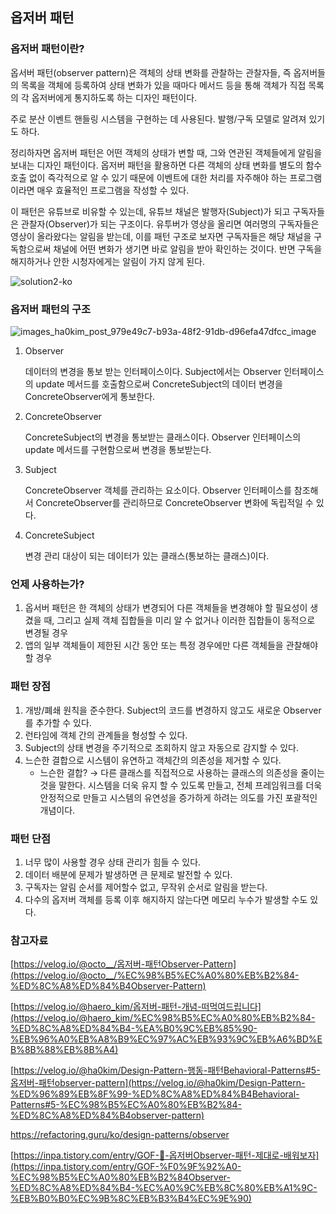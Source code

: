 ## 옵저버 패턴

### 옵저버 패턴이란?

옵서버 패턴(observer pattern)은 객체의 상태 변화를 관찰하는 관찰자들, 즉 옵저버들의 목록을 객체에 등록하여 상태 변화가 있을 때마다 메서드 등을 통해 객체가 직접 목록의 각 옵저버에게 통지하도록 하는 디자인 패턴이다.

주로 분산 이벤트 핸들링 시스템을 구현하는 데 사용된다. 발행/구독 모델로 알려져 있기도 하다.

정리하자면 옵저버 패턴은 어떤 객체의 상태가 변할 때, 그와 연관된 객체들에게 알림을 보내는 디자인 패턴이다. 옵저버 패턴을 활용하면 다른 객체의 상태 변화를 별도의 함수 호출 없이 즉각적으로 알 수 있기 때문에 이벤트에 대한 처리를 자주해야 하는 프로그램이라면 매우 효율적인 프로그램을 작성할 수 있다. 

이 패턴은 유튜브로 비유할 수 있는데, 유튜브 채널은 발행자(Subject)가 되고 구독자들은 관찰자(Observer)가 되는 구조이다. 유투버가 영상을 올리면 여러명의 구독자들은 영상이 올라왔다는 알림을 받는데, 이를 패턴 구조로 보자면 구독자들은 해당 채널을 구독함으로써 채널에 어떤 변화가 생기면 바로 알림을 받아 확인하는 것이다. 반면 구독을 해지하거나 안한 시청자에게는 알림이 가지 않게 된다. 

![solution2-ko](https://github.com/isprogrammingfun/TIL/assets/78543382/71c63dd6-2af7-411a-bb82-1af088396b4b)


### 옵저버 패턴의 구조

![images_ha0kim_post_979e49c7-b93a-48f2-91db-d96efa47dfcc_image](https://github.com/isprogrammingfun/TIL/assets/78543382/ab4680c0-e32f-4cee-b864-b9238a3f30c3)

1. Observer 
    
    데이터의 변경을 통보 받는 인터페이스이다. Subject에서는 Observer 인터페이스의 update 메서드를 호출함으로써 ConcreteSubject의 데이터 변경을 ConcreteObserver에게 통보한다. 
    
2. ConcreteObserver
    
    ConcreteSubject의 변경을 통보받는 클래스이다. Observer 인터페이스의 update 메서드를 구현함으로써 변경을 통보받는다. 
    
3. Subject
    
    ConcreteObserver 객체를 관리하는 요소이다. Observer 인터페이스를 참조해서 ConcreteObserver를 관리하므로 ConcreteObserver 변화에 독립적일 수 있다.
    
4. ConcreteSubject
    
    변경 관리 대상이 되는 데이터가 있는 클래스(통보하는 클래스)이다. 
    

### 언제 사용하는가?

1. 옵서버 패턴은 한 객체의 상태가 변경되어 다른 객체들을 변경해야 할 필요성이 생겼을 때, 그리고 실제 객체 집합들을 미리 알 수 없거나 이러한 집합들이 동적으로 변경될 경우
2. 앱의 일부 객체들이 제한된 시간 동안 또는 특정 경우에만 다른 객체들을 관찰해야 할 경우

### 패턴 장점

1. 개방/폐쇄 원칙을 준수한다. Subject의 코드를 변경하지 않고도 새로운 Observer를 추가할 수 있다. 
2. 런타임에 객체 간의 관계들을 형성할 수 있다.
3. Subject의 상태 변경을 주기적으로 조회하지 않고 자동으로 감지할 수 있다.
4. 느슨한 결합으로 시스템이 유연하고 객체간의 의존성을 제거할 수 있다.
    - 느슨한 결합? → 다른 클래스를 직접적으로 사용하는 클래스의 의존성을 줄이는 것을 말한다. 시스템을 더욱 유지 할 수 있도록 만들고, 전체 프레임워크를 더욱 안정적으로 만들고 시스템의 유연성을 증가하게 하려는 의도를 가진 포괄적인 개념이다.

### 패턴 단점

1. 너무 많이 사용할 경우 상태 관리가 힘들 수 있다.
2. 데이터 배분에 문제가 발생하면 큰 문제로 발전할 수 있다.
3. 구독자는 알림 순서를 제어할수 없고, 무작위 순서로 알림을 받는다. 
4. 다수의 옵저버 객체를 등록 이후 해지하지 않는다면 메모리 누수가 발생할 수도 있다.

### 참고자료

[https://velog.io/@octo__/옵저버-패턴Observer-Pattern](https://velog.io/@octo__/%EC%98%B5%EC%A0%80%EB%B2%84-%ED%8C%A8%ED%84%B4Observer-Pattern)

[https://velog.io/@haero_kim/옵저버-패턴-개념-떠먹여드립니다](https://velog.io/@haero_kim/%EC%98%B5%EC%A0%80%EB%B2%84-%ED%8C%A8%ED%84%B4-%EA%B0%9C%EB%85%90-%EB%96%A0%EB%A8%B9%EC%97%AC%EB%93%9C%EB%A6%BD%EB%8B%88%EB%8B%A4)

[https://velog.io/@ha0kim/Design-Pattern-행동-패턴Behavioral-Patterns#5-옵저버-패턴observer-pattern](https://velog.io/@ha0kim/Design-Pattern-%ED%96%89%EB%8F%99-%ED%8C%A8%ED%84%B4Behavioral-Patterns#5-%EC%98%B5%EC%A0%80%EB%B2%84-%ED%8C%A8%ED%84%B4observer-pattern)

https://refactoring.guru/ko/design-patterns/observer

[https://inpa.tistory.com/entry/GOF-💠-옵저버Observer-패턴-제대로-배워보자](https://inpa.tistory.com/entry/GOF-%F0%9F%92%A0-%EC%98%B5%EC%A0%80%EB%B2%84Observer-%ED%8C%A8%ED%84%B4-%EC%A0%9C%EB%8C%80%EB%A1%9C-%EB%B0%B0%EC%9B%8C%EB%B3%B4%EC%9E%90)